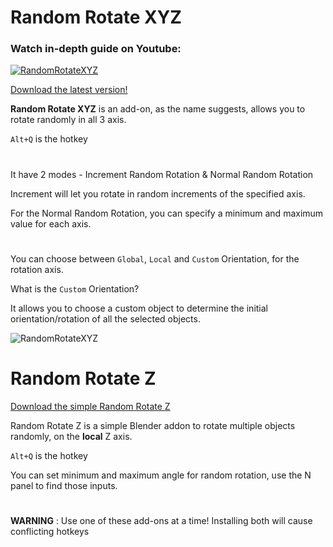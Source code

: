 # Random Rotate XYZ
### Watch in-depth guide on Youtube:
[![RandomRotateXYZ](https://github-production-user-asset-6210df.s3.amazonaws.com/108699606/243787901-5e65b277-d3af-4f3c-a458-572eb6c0f907.png)](https://youtu.be/9dN-AmmAko4)


[Download the latest version!](https://github.com/abhiraaid/RandomRotate/releases/tag/RandomRotateXYZ-2-1)

**Random Rotate XYZ** is an add-on, as the name suggests, allows you to rotate randomly in all 3 axis. 

`Alt+Q` is the hotkey

#

It have 2 modes - Increment Random Rotation & Normal Random Rotation

Increment will let you rotate in random increments of the specified axis.

For the Normal Random Rotation, you can specify a minimum and maximum value for each axis.

#

You can choose between `Global`, `Local` and `Custom` Orientation, for the rotation axis.

What is the `Custom` Orientation?

It allows you to choose a custom object to determine the initial orientation/rotation of all the selected objects.

![RandomRotateXYZ](https://github.com/abhiraaid/RandomRotate/assets/108699606/9a714cbf-acc9-4410-8455-d20ce06ec8df)

#
#
# Random Rotate Z

[Download the simple Random Rotate Z](https://github.com/abhiraaid/RandomRotate/releases/tag/RandomRotateZ-1-1)

Random Rotate Z is a simple Blender addon to rotate multiple objects randomly, on the **local** Z axis.

`Alt+Q` is the hotkey

You can set minimum and maximum angle for random rotation, use the N panel to find those inputs.


#
#
**WARNING** : Use one of these add-ons at a time! Installing both will cause conflicting hotkeys
#

